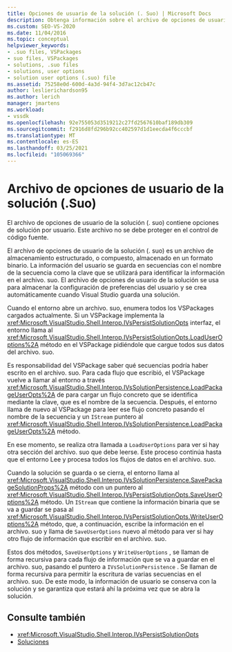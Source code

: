 ```yaml
---
title: Opciones de usuario de la solución (. Suo) | Microsoft Docs
description: Obtenga información sobre el archivo de opciones de usuario de la solución (. suo), que contiene opciones de solución por usuario en un archivo de almacenamiento estructurado almacenado en formato binario.
ms.custom: SEO-VS-2020
ms.date: 11/04/2016
ms.topic: conceptual
helpviewer_keywords:
- .suo files, VSPackages
- suo files, VSPackages
- solutions, .suo files
- solutions, user options
- solution user options (.suo) file
ms.assetid: 75258e0d-600d-4a3d-94f4-3d7ac12cb47c
author: leslierichardson95
ms.author: lerich
manager: jmartens
ms.workload:
- vssdk
ms.openlocfilehash: 92e755053d3519212c27fd2567610baf189db309
ms.sourcegitcommit: f2916d8fd296b92cc402597d1d1eecda4f6cccbf
ms.translationtype: MT
ms.contentlocale: es-ES
ms.lasthandoff: 03/25/2021
ms.locfileid: "105069366"
---
```

# <a name="solution-user-options-suo-file"></a>Archivo de opciones de usuario de la solución (.Suo)
El archivo de opciones de usuario de la solución (. suo) contiene opciones de solución por usuario. Este archivo no se debe proteger en el control de código fuente.

 El archivo de opciones de usuario de la solución (. suo) es un archivo de almacenamiento estructurado, o compuesto, almacenado en un formato binario. La información del usuario se guarda en secuencias con el nombre de la secuencia como la clave que se utilizará para identificar la información en el archivo. suo. El archivo de opciones de usuario de la solución se usa para almacenar la configuración de preferencias del usuario y se crea automáticamente cuando Visual Studio guarda una solución.

 Cuando el entorno abre un archivo. suo, enumera todos los VSPackages cargados actualmente. Si un VSPackage implementa la <xref:Microsoft.VisualStudio.Shell.Interop.IVsPersistSolutionOpts> interfaz, el entorno llama al <xref:Microsoft.VisualStudio.Shell.Interop.IVsPersistSolutionOpts.LoadUserOptions%2A> método en el VSPackage pidiéndole que cargue todos sus datos del archivo. suo.

 Es responsabilidad del VSPackage saber qué secuencias podría haber escrito en el archivo. suo. Para cada flujo que escribió, el VSPackage vuelve a llamar al entorno a través <xref:Microsoft.VisualStudio.Shell.Interop.IVsSolutionPersistence.LoadPackageUserOpts%2A> de para cargar un flujo concreto que se identifica mediante la clave, que es el nombre de la secuencia. Después, el entorno llama de nuevo al VSPackage para leer ese flujo concreto pasando el nombre de la secuencia y un `IStream` puntero al <xref:Microsoft.VisualStudio.Shell.Interop.IVsSolutionPersistence.LoadPackageUserOpts%2A> método.

 En ese momento, se realiza otra llamada a `LoadUserOptions` para ver si hay otra sección del archivo. suo que debe leerse. Este proceso continúa hasta que el entorno Lee y procesa todos los flujos de datos en el archivo. suo.

 Cuando la solución se guarda o se cierra, el entorno llama al <xref:Microsoft.VisualStudio.Shell.Interop.IVsSolutionPersistence.SavePackageSolutionProps%2A> método con un puntero al <xref:Microsoft.VisualStudio.Shell.Interop.IVsPersistSolutionOpts.SaveUserOptions%2A> método. Un `IStream` que contiene la información binaria que se va a guardar se pasa al <xref:Microsoft.VisualStudio.Shell.Interop.IVsPersistSolutionOpts.WriteUserOptions%2A> método, que, a continuación, escribe la información en el archivo. suo y llama de `SaveUserOptions` nuevo al método para ver si hay otro flujo de información que escribir en el archivo. suo.

 Estos dos métodos, `SaveUserOptions` y `WriteUserOptions` , se llaman de forma recursiva para cada flujo de información que se va a guardar en el archivo. suo, pasando el puntero a `IVsSolutionPersistence` . Se llaman de forma recursiva para permitir la escritura de varias secuencias en el archivo. suo. De este modo, la información de usuario se conserva con la solución y se garantiza que estará ahí la próxima vez que se abra la solución.

## <a name="see-also"></a>Consulte también
- <xref:Microsoft.VisualStudio.Shell.Interop.IVsPersistSolutionOpts>
- [Soluciones](../../extensibility/internals/solutions-overview.md)
